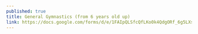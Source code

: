 ```yaml
---
published: true
title: General Gymnastics (from 6 years old up)
link: https://docs.google.com/forms/d/e/1FAIpQLSfcQfLKo0k4QdgORf_6g5LXsMJfQwm1_aI9NG2h95aHiNtpUg/viewform?usp=sf_link
---
```

